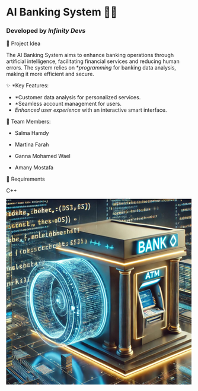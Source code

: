 # AI Banking System 🏦🤖  
### Developed by *Infinity Devs*

📌 Project Idea

The AI Banking System aims to enhance banking operations through artificial intelligence, facilitating financial services and reducing human errors. The system relies on **programming* for banking data analysis, making it more efficient and secure.

✨ *Key Features:

- *Customer data analysis for personalized services.  
- *Seamless account management for users.  
- *Enhanced user experience* with an interactive smart interface.

👥 Team Members:

- Salma Hamdy

- Martina Farah

- Ganna Mohamed Wael

- Amany Mostafa


🔧 Requirements

C++

<img src="WhatsApp%20Image%202025-02-21%20at%201.58.34%20AM.jpeg" alt="Banking System" width="500"/>
